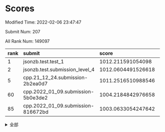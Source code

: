 # Scores

Modified Time: 2022-02-06 23:47:47

Submit Num: 207

All Rank Num: 149097

| rank |               submit               |       score        |       sigma        | pk_num |
| :--- | :--------------------------------- | :----------------- | :----------------- | :----- |
| 1    | jsonzb.test.test_1                 | 1012.211591054098  | 0.7931686390324321 | 2881   |
| 2    | jsonzb.test.submission_level_4     | 1012.0604491526618 | 0.7893377552856203 | 2881   |
| 5    | cpp.21_12_24.submission-2b2ea0d7   | 1011.2516510988546 | 0.7605541517317574 | 2884   |
| 60   | cpp.2022_01_09.submission-5b0e3de2 | 1004.2184842976658 | 0.7081927380897076 | 2883   |
| 85   | cpp.2022_01_09.submission-816672bd | 1003.0633054247642 | 0.7177872720110019 | 2884   |


<details>
<summary>全部</summary>

| rank |                 submit                 |       score        |       sigma        | pk_num |
| :--- | :------------------------------------- | :----------------- | :----------------- | :----- |
| 1    | jsonzb.test.test_1                     | 1012.211591054098  | 0.7931686390324321 | 2881   |
| 2    | jsonzb.test.submission_level_4         | 1012.0604491526618 | 0.7893377552856203 | 2881   |
| 3    | gobigger.level_3.submission_level_3_44 | 1011.6272367424671 | 0.7759728214347236 | 2881   |
| 4    | gobigger.level_3.submission_level_3_6  | 1011.5713392188412 | 0.7772236341866703 | 2884   |
| 5    | cpp.21_12_24.submission-2b2ea0d7       | 1011.2516510988546 | 0.7605541517317574 | 2884   |
| 6    | gobigger.level_3.submission_level_3_48 | 1011.2151481975155 | 0.7708161781082354 | 2877   |
| 7    | gobigger.level_3.submission_level_3_30 | 1011.1539187270512 | 0.7795088334907277 | 2878   |
| 8    | gobigger.level_3.submission_level_3_5  | 1010.9649241355003 | 0.7884579236328124 | 2878   |
| 9    | gobigger.level_3.submission_level_3_13 | 1010.9078847199125 | 0.7586600144786839 | 2882   |
| 10   | gobigger.level_3.submission_level_3_33 | 1010.8398900768848 | 0.7708732771138117 | 2886   |
| 11   | gobigger.level_3.submission_level_3_45 | 1010.7704422489263 | 0.7664628112533048 | 2879   |
| 12   | gobigger.level_3.submission_level_3_38 | 1010.7256830187797 | 0.7656355474322059 | 2876   |
| 13   | gobigger.level_3.submission_level_3_23 | 1010.7164832832211 | 0.7684671484621534 | 2881   |
| 14   | gobigger.level_3.submission_level_3_25 | 1010.6470199908862 | 0.7820383848545256 | 2885   |
| 15   | gobigger.level_3.submission_level_3_9  | 1010.5795152713811 | 0.742859015311662  | 2885   |
| 16   | gobigger.level_3.submission_level_3_22 | 1010.540021776304  | 0.7578557772828859 | 2879   |
| 17   | gobigger.level_3.submission_level_3_42 | 1010.5178591046966 | 0.7507165905393605 | 2887   |
| 18   | gobigger.level_3.submission_level_3_3  | 1010.485093023799  | 0.7820694397471625 | 2883   |
| 19   | gobigger.level_3.submission_level_3_35 | 1010.3922788791523 | 0.7866881825293097 | 2877   |
| 20   | gobigger.level_3.submission_level_3_8  | 1010.3645797018366 | 0.7601279851935161 | 2885   |
| 21   | gobigger.level_3.submission_level_3_17 | 1010.361887453016  | 0.7419606705692415 | 2884   |
| 22   | gobigger.level_3.submission_level_3_31 | 1010.2875794789253 | 0.749579376685276  | 2882   |
| 23   | gobigger.level_3.submission_level_3_39 | 1010.2559871818441 | 0.7581799837552001 | 2882   |
| 24   | gobigger.level_3.submission_level_3_7  | 1010.2548246502005 | 0.7622078058874853 | 2882   |
| 25   | gobigger.level_3.submission_level_3_12 | 1010.2523878540161 | 0.7516478324861935 | 2878   |
| 26   | gobigger.level_3.submission_level_3_29 | 1010.2187346147166 | 0.767741310370985  | 2880   |
| 27   | gobigger.level_3.submission_level_3_21 | 1010.0668364791788 | 0.7800201938085813 | 2881   |
| 28   | gobigger.level_3.submission_level_3_19 | 1010.0252296029546 | 0.7448222793936318 | 2882   |
| 29   | gobigger.level_3.submission_level_3_4  | 1009.9893364372963 | 0.7343997411627419 | 2879   |
| 30   | gobigger.level_3.submission_level_3_2  | 1009.9095876761163 | 0.7317845661857975 | 2883   |
| 31   | gobigger.level_3.submission_level_3_40 | 1009.8946298516515 | 0.7492731681577335 | 2882   |
| 32   | gobigger.level_3.submission_level_3_18 | 1009.8580327738526 | 0.7412446705435015 | 2880   |
| 33   | gobigger.level_3.submission_level_3_16 | 1009.7807598895563 | 0.7426200591010524 | 2880   |
| 34   | gobigger.level_3.submission_level_3_43 | 1009.7374712599683 | 0.7650719318460465 | 2884   |
| 35   | gobigger.level_3.submission_level_3_46 | 1009.722200376377  | 0.7509586600972723 | 2881   |
| 36   | gobigger.level_3.submission_level_3_41 | 1009.6356155223251 | 0.7674606391128163 | 2883   |
| 37   | gobigger.level_3.submission_level_3_37 | 1009.5537773630432 | 0.7522474847411974 | 2884   |
| 38   | gobigger.level_3.submission_level_3_49 | 1009.5498663584486 | 0.7551335862658785 | 2881   |
| 39   | gobigger.level_3.submission_level_3_24 | 1009.5167012231923 | 0.7655214877689397 | 2882   |
| 40   | gobigger.level_3.submission_level_3_28 | 1009.4864004290606 | 0.7573475952430141 | 2879   |
| 41   | gobigger.level_3.submission_level_3_36 | 1009.4758336583609 | 0.7513598417217557 | 2885   |
| 42   | gobigger.level_3.submission_level_3_34 | 1009.4724429472896 | 0.7416431952153022 | 2883   |
| 43   | gobigger.level_3.submission_level_3_15 | 1009.3941233187405 | 0.7455062796674425 | 2879   |
| 44   | gobigger.level_3.submission_level_3_32 | 1009.3270257151256 | 0.749862305920619  | 2881   |
| 45   | gobigger.level_3.submission_level_3_47 | 1009.2461992459721 | 0.7391967359769743 | 2883   |
| 46   | gobigger.level_3.submission_level_3_0  | 1008.9663463787778 | 0.7600226093241885 | 2883   |
| 47   | gobigger.level_3.submission_level_3_27 | 1008.9052316905347 | 0.7354002694664721 | 2881   |
| 48   | gobigger.level_3.submission_level_3_14 | 1008.7729051378943 | 0.7421072567688527 | 2879   |
| 49   | gobigger.level_3.submission_level_3_10 | 1008.7404316220748 | 0.7243549564206629 | 2880   |
| 50   | gobigger.level_3.submission_level_3_1  | 1008.6438114829376 | 0.7432293997010616 | 2883   |
| 51   | gobigger.level_3.submission_level_3_26 | 1008.6384900636582 | 0.7272030262399143 | 2883   |
| 52   | gobigger.level_3.submission_level_3_11 | 1008.5856510115767 | 0.7511313823189048 | 2881   |
| 53   | gobigger.level_3.submission_level_3_20 | 1008.4436193684027 | 0.743661188614489  | 2880   |
| 54   | gobigger.level_1.submission_level_1_39 | 1005.5101821844238 | 0.7293301195969355 | 2881   |
| 55   | gobigger.level_1.submission_level_1_33 | 1004.770954409303  | 0.721890730268814  | 2885   |
| 56   | gobigger.level_1.submission_level_1_32 | 1004.7278457415235 | 0.7222710962595501 | 2884   |
| 57   | gobigger.level_1.submission_level_1_1  | 1004.7203257297523 | 0.7393754430546904 | 2880   |
| 58   | gobigger.level_1.submission_level_1_21 | 1004.5373455674868 | 0.7261781427025406 | 2880   |
| 59   | gobigger.level_1.submission_level_1_25 | 1004.4276012520268 | 0.7272303233771198 | 2882   |
| 60   | cpp.2022_01_09.submission-5b0e3de2     | 1004.2184842976658 | 0.7081927380897076 | 2883   |
| 61   | gobigger.level_1.submission_level_1_23 | 1004.1583463867397 | 0.7229849465862401 | 2886   |
| 62   | gobigger.level_1.submission_level_1_14 | 1004.1150082223254 | 0.715073357853985  | 2877   |
| 63   | gobigger.level_1.submission_level_1_34 | 1004.0168073227277 | 0.7169303155872799 | 2881   |
| 64   | gobigger.level_1.submission_level_1_42 | 1003.9730738753741 | 0.7206916798524688 | 2877   |
| 65   | gobigger.level_1.submission_level_1_28 | 1003.9687637369173 | 0.7086248442497958 | 2880   |
| 66   | gobigger.level_1.submission_level_1_8  | 1003.9514320846245 | 0.7229062682585928 | 2882   |
| 67   | gobigger.level_1.submission_level_1_9  | 1003.9408637936949 | 0.7207994405668537 | 2874   |
| 68   | gobigger.level_1.submission_level_1_41 | 1003.8840248375577 | 0.7151015420090281 | 2885   |
| 69   | gobigger.level_1.submission_level_1_44 | 1003.8804267964563 | 0.7160716742344012 | 2881   |
| 70   | gobigger.level_1.submission_level_1_47 | 1003.8519676178109 | 0.7186902420029976 | 2879   |
| 71   | gobigger.level_1.submission_level_1_49 | 1003.8118995300141 | 0.7183518774554957 | 2886   |
| 72   | gobigger.level_1.submission_level_1_22 | 1003.707510977978  | 0.7083159762852715 | 2882   |
| 73   | gobigger.level_1.submission_level_1_31 | 1003.6514449201898 | 0.7134639226608004 | 2877   |
| 74   | gobigger.level_1.submission_level_1_30 | 1003.6248065878655 | 0.7103241532499549 | 2881   |
| 75   | gobigger.level_1.submission_level_1_43 | 1003.4642166073694 | 0.7137043204962761 | 2880   |
| 76   | gobigger.level_1.submission_level_1_18 | 1003.3591173062312 | 0.7257369678019061 | 2881   |
| 77   | gobigger.level_1.submission_level_1_15 | 1003.3280674334454 | 0.7223797051201589 | 2881   |
| 78   | gobigger.level_1.submission_level_1_20 | 1003.2790272244814 | 0.7150880611863824 | 2880   |
| 79   | gobigger.level_1.submission_level_1_11 | 1003.1922019769968 | 0.7202897250534709 | 2884   |
| 80   | gobigger.level_1.submission_level_1_10 | 1003.1661543155712 | 0.7122939255085293 | 2875   |
| 81   | gobigger.level_1.submission_level_1_3  | 1003.0982696074499 | 0.7121695163308167 | 2884   |
| 82   | gobigger.level_1.submission_level_1_24 | 1003.0918644004291 | 0.7181674281320033 | 2884   |
| 83   | gobigger.level_1.submission_level_1_17 | 1003.085083500429  | 0.7201003557857548 | 2879   |
| 84   | gobigger.level_1.submission_level_1_37 | 1003.0670908133746 | 0.7056833713837796 | 2882   |
| 85   | cpp.2022_01_09.submission-816672bd     | 1003.0633054247642 | 0.7177872720110019 | 2884   |
| 86   | gobigger.level_1.submission_level_1_2  | 1003.0535131382265 | 0.7079184116437933 | 2878   |
| 87   | gobigger.level_1.submission_level_1_29 | 1002.9604323706395 | 0.7184406349274787 | 2883   |
| 88   | gobigger.level_1.submission_level_1_46 | 1002.9368365102621 | 0.719173774217275  | 2880   |
| 89   | gobigger.level_1.submission_level_1_35 | 1002.869137778219  | 0.7217907345793094 | 2880   |
| 90   | gobigger.level_1.submission_level_1_40 | 1002.8459731892409 | 0.7122560803916431 | 2877   |
| 91   | gobigger.level_1.submission_level_1_12 | 1002.8039235469508 | 0.7125321890297943 | 2879   |
| 92   | gobigger.level_1.submission_level_1_7  | 1002.7486566767279 | 0.7143874578148948 | 2880   |
| 93   | gobigger.level_1.submission_level_1_26 | 1002.6978515929534 | 0.7240241749834233 | 2880   |
| 94   | gobigger.level_1.submission_level_1_27 | 1002.6392036629129 | 0.720945497634163  | 2881   |
| 95   | gobigger.level_1.submission_level_1_48 | 1002.5996059657576 | 0.7140600960661827 | 2879   |
| 96   | gobigger.level_1.submission_level_1_16 | 1002.4274056686049 | 0.7136807330954597 | 2882   |
| 97   | gobigger.level_1.submission_level_1_13 | 1002.3135278898754 | 0.7054980228326356 | 2886   |
| 98   | gobigger.level_1.submission_level_1_19 | 1002.2344054062339 | 0.7147107449689222 | 2881   |
| 99   | gobigger.level_1.submission_level_1_45 | 1002.2176480250688 | 0.7085790458588208 | 2881   |
| 100  | gobigger.level_1.submission_level_1_36 | 1002.1799534034379 | 0.7154994154060773 | 2878   |
| 101  | gobigger.level_1.submission_level_1_0  | 1002.0838950352952 | 0.7182975764753042 | 2881   |
| 102  | gobigger.level_1.submission_level_1_38 | 1002.0766323538475 | 0.7116170900237917 | 2885   |
| 103  | gobigger.level_1.submission_level_1_5  | 1001.9676587898491 | 0.724109277969703  | 2874   |
| 104  | gobigger.level_1.submission_level_1_6  | 1001.7811655826634 | 0.7076246124433953 | 2883   |
| 105  | gobigger.level_1.submission_level_1_4  | 1001.7595804926568 | 0.7131614602783866 | 2881   |
| 106  | gobigger.random.submission_random_6    | 997.8127144609413  | 0.7057010925693386 | 2880   |
| 107  | gobigger.random.submission_random_32   | 997.6152869236823  | 0.7204601523326927 | 2884   |
| 108  | gobigger.random.submission_random_25   | 997.343859953669   | 0.6911747455103535 | 2886   |
| 109  | gobigger.random.submission_random_27   | 997.097017478477   | 0.7044256373109652 | 2886   |
| 110  | gobigger.random.submission_random_16   | 997.0455344741706  | 0.7105295415894992 | 2877   |
| 111  | gobigger.random.submission_random_31   | 996.8107636963908  | 0.7224238134871294 | 2885   |
| 112  | gobigger.random.submission_random_8    | 996.5249176335639  | 0.7047061891871378 | 2879   |
| 113  | gobigger.random.submission_random_22   | 996.3623039920978  | 0.7153014218433835 | 2885   |
| 114  | gobigger.random.submission_random_12   | 996.3455255445787  | 0.7164172864330256 | 2882   |
| 115  | gobigger.random.submission_random_24   | 996.3194089203782  | 0.7057914469408536 | 2886   |
| 116  | gobigger.random.submission_random_13   | 996.3192853912503  | 0.7043822495630587 | 2880   |
| 117  | gobigger.random.submission_random_19   | 996.2996220835196  | 0.6943909716136495 | 2888   |
| 118  | gobigger.random.submission_random_18   | 996.2872626304539  | 0.7131118178639743 | 2885   |
| 119  | gobigger.random.submission_random_1    | 996.2629252687166  | 0.7017144283586747 | 2880   |
| 120  | gobigger.random.submission_random_48   | 996.2465551582605  | 0.7064568568064832 | 2883   |
| 121  | gobigger.random.submission_random_46   | 996.2222077588432  | 0.7200998971552169 | 2879   |
| 122  | gobigger.random.submission_random_21   | 996.2068540278158  | 0.7027660730338416 | 2876   |
| 123  | gobigger.random.submission_random_44   | 996.1737515304736  | 0.7132451092690921 | 2876   |
| 124  | gobigger.random.submission_random_37   | 996.1518858555455  | 0.7098711899232587 | 2879   |
| 125  | gobigger.random.submission_random_20   | 996.1302699177264  | 0.7157255611347355 | 2878   |
| 126  | gobigger.random.submission_random_42   | 996.1280434819432  | 0.7079877405685466 | 2881   |
| 127  | gobigger.random.submission_random_0    | 996.1131126394932  | 0.7027604834427373 | 2874   |
| 128  | gobigger.random.submission_random_47   | 996.0740544891207  | 0.6984106112357643 | 2886   |
| 129  | gobigger.random.submission_random_28   | 996.0731302769034  | 0.7215127068928439 | 2880   |
| 130  | gobigger.random.submission_random_45   | 996.017800380273   | 0.7106876927169706 | 2876   |
| 131  | gobigger.random.submission_random_39   | 995.9658368564697  | 0.7212246923931194 | 2876   |
| 132  | gobigger.random.submission_random_40   | 995.9600157754028  | 0.7177744061831887 | 2884   |
| 133  | gobigger.random.submission_random_14   | 995.9162745940713  | 0.7071416516509165 | 2881   |
| 134  | gobigger.random.submission_random_30   | 995.9030312443484  | 0.7141754380151072 | 2886   |
| 135  | gobigger.random.submission_random_11   | 995.8651404963854  | 0.7149134369608964 | 2880   |
| 136  | gobigger.random.submission_random_2    | 995.847971658998   | 0.7071747185386453 | 2879   |
| 137  | gobigger.random.submission_random_41   | 995.836169294256   | 0.7180566596624852 | 2877   |
| 138  | gobigger.random.submission_random_23   | 995.7855946889227  | 0.7146303426009268 | 2876   |
| 139  | gobigger.random.submission_random_9    | 995.7764713953881  | 0.7151160529606954 | 2877   |
| 140  | gobigger.random.submission_random_33   | 995.7656353894367  | 0.7231384673703724 | 2885   |
| 141  | gobigger.random.submission_random_35   | 995.7653493910796  | 0.7034026392139894 | 2878   |
| 142  | gobigger.random.submission_random_17   | 995.6955690587838  | 0.7087642041247714 | 2873   |
| 143  | gobigger.random.submission_random_38   | 995.572043651536   | 0.7222673448615294 | 2883   |
| 144  | gobigger.random.submission_random_36   | 995.4940151644306  | 0.7064680492044781 | 2883   |
| 145  | gobigger.random.submission_random_4    | 995.4098257608211  | 0.7194011088692308 | 2878   |
| 146  | gobigger.random.submission_random_7    | 995.3340809742419  | 0.7034606115713944 | 2886   |
| 147  | gobigger.random.submission_random_43   | 995.3151672990329  | 0.7131539348141718 | 2879   |
| 148  | gobigger.random.submission_random_49   | 995.2372920915454  | 0.7127563392008772 | 2886   |
| 149  | gobigger.random.submission_random_3    | 995.212714886886   | 0.7195106491596027 | 2887   |
| 150  | gobigger.random.submission_random_26   | 994.9852378732322  | 0.7155487367900369 | 2880   |
| 151  | gobigger.random.submission_random_34   | 994.7954818085801  | 0.7287629777951172 | 2881   |
| 152  | gobigger.random.submission_random_29   | 994.5433846880632  | 0.7108866263066795 | 2882   |
| 153  | gobigger.level_2.submission_level_2_19 | 994.4953089494943  | 0.746245324520838  | 2882   |
| 154  | gobigger.random.submission_random_15   | 994.4227476699143  | 0.7191687703860099 | 2876   |
| 155  | gobigger.random.submission_random_5    | 994.2989632574731  | 0.7080236026657035 | 2878   |
| 156  | gobigger.level_2.submission_level_2_42 | 994.2938255537331  | 0.7189213537128408 | 2883   |
| 157  | gobigger.level_2.submission_level_2_37 | 994.2025222833988  | 0.7200524147568653 | 2885   |
| 158  | gobigger.random.submission_random_10   | 994.025270382962   | 0.7212499773719439 | 2882   |
| 159  | gobigger.level_2.submission_level_2_41 | 993.978520669057   | 0.7320825728216859 | 2877   |
| 160  | gobigger.level_2.submission_level_2_49 | 993.6895244685804  | 0.746953961243228  | 2882   |
| 161  | gobigger.level_2.submission_level_2_9  | 993.5738388710648  | 0.7255455552278973 | 2880   |
| 162  | gobigger.level_2.submission_level_2_25 | 993.5663679297884  | 0.7356751832491483 | 2879   |
| 163  | gobigger.level_2.submission_level_2_39 | 993.3818391464557  | 0.7615531841025714 | 2879   |
| 164  | gobigger.level_2.submission_level_2_16 | 993.2968861828136  | 0.7343712246948773 | 2874   |
| 165  | gobigger.level_2.submission_level_2_21 | 993.2959296936912  | 0.7443488405806128 | 2880   |
| 166  | gobigger.level_2.submission_level_2_33 | 992.9767275121837  | 0.7261237215586289 | 2880   |
| 167  | gobigger.level_2.submission_level_2_44 | 992.9418502413984  | 0.7303039597435258 | 2880   |
| 168  | gobigger.level_2.submission_level_2_18 | 992.7990169667798  | 0.7398159449518308 | 2879   |
| 169  | gobigger.level_2.submission_level_2_13 | 992.7530049493131  | 0.7520555967556515 | 2879   |
| 170  | gobigger.level_2.submission_level_2_0  | 992.7494307541309  | 0.7211251827800983 | 2881   |
| 171  | gobigger.level_2.submission_level_2_31 | 992.6666990462526  | 0.7413157385401999 | 2879   |
| 172  | gobigger.level_2.submission_level_2_1  | 992.659217545664   | 0.7326827908931974 | 2885   |
| 173  | gobigger.level_2.submission_level_2_38 | 992.6353616107913  | 0.748079198871562  | 2881   |
| 174  | gobigger.level_2.submission_level_2_4  | 992.596151180793   | 0.7420243058814637 | 2878   |
| 175  | gobigger.level_2.submission_level_2_23 | 992.4447005741588  | 0.7347196026270142 | 2878   |
| 176  | gobigger.level_2.submission_level_2_36 | 992.2514216888962  | 0.7408329419189822 | 2880   |
| 177  | gobigger.level_2.submission_level_2_48 | 992.246906539164   | 0.7338355872112395 | 2884   |
| 178  | gobigger.level_2.submission_level_2_24 | 992.1598345199471  | 0.7449431209401505 | 2879   |
| 179  | gobigger.level_2.submission_level_2_47 | 992.1439275293619  | 0.7406369667363907 | 2883   |
| 180  | gobigger.level_2.submission_level_2_17 | 992.1339270158282  | 0.7714295517466078 | 2882   |
| 181  | gobigger.level_2.submission_level_2_12 | 992.0200189040452  | 0.7356498721614796 | 2886   |
| 182  | gobigger.level_2.submission_level_2_43 | 991.8868500878323  | 0.7498679882796405 | 2878   |
| 183  | gobigger.level_2.submission_level_2_28 | 991.883096402751   | 0.7587328907285876 | 2881   |
| 184  | gobigger.level_2.submission_level_2_10 | 991.8787290839599  | 0.7619485516520179 | 2881   |
| 185  | gobigger.level_2.submission_level_2_26 | 991.8309639796374  | 0.7480094051015127 | 2885   |
| 186  | gobigger.level_2.submission_level_2_7  | 991.7718308584768  | 0.7572621326908001 | 2890   |
| 187  | gobigger.level_2.submission_level_2_40 | 991.5416956158523  | 0.7415278494653323 | 2886   |
| 188  | gobigger.level_2.submission_level_2_46 | 991.5041202129322  | 0.7545226365648553 | 2879   |
| 189  | gobigger.level_2.submission_level_2_45 | 991.3812185995082  | 0.7636575164751404 | 2878   |
| 190  | gobigger.level_2.submission_level_2_14 | 991.3109225782111  | 0.7510241322915888 | 2883   |
| 191  | gobigger.level_2.submission_level_2_11 | 991.299220767366   | 0.7449804768605726 | 2885   |
| 192  | gobigger.level_2.submission_level_2_34 | 991.2680129778003  | 0.7503054116491862 | 2884   |
| 193  | gobigger.level_2.submission_level_2_6  | 991.2537297083313  | 0.7543463051483499 | 2876   |
| 194  | gobigger.level_2.submission_level_2_30 | 991.1078405384146  | 0.7509637088356291 | 2882   |
| 195  | gobigger.level_2.submission_level_2_27 | 991.060953319428   | 0.7512944521707008 | 2886   |
| 196  | gobigger.level_2.submission_level_2_5  | 991.0077542589661  | 0.7529548266687137 | 2880   |
| 197  | gobigger.level_2.submission_level_2_35 | 990.9861713390094  | 0.7648008955664436 | 2885   |
| 198  | gobigger.level_2.submission_level_2_20 | 990.9553256162139  | 0.7581151894200314 | 2878   |
| 199  | gobigger.level_2.submission_level_2_29 | 990.8370879699929  | 0.7552165487441144 | 2880   |
| 200  | gobigger.level_2.submission_level_2_3  | 990.8282270395512  | 0.781707346772526  | 2882   |
| 201  | gobigger.level_2.submission_level_2_2  | 990.283859242096   | 0.7472334727015886 | 2884   |
| 202  | gobigger.level_2.submission_level_2_32 | 990.2692696802276  | 0.7646230795138255 | 2880   |
| 203  | gobigger.level_2.submission_level_2_15 | 990.0764422037815  | 0.7704268983283123 | 2880   |
| 204  | gobigger.level_2.submission_level_2_22 | 989.6509570799853  | 0.7668751175306276 | 2882   |
| 205  | gobigger.level_2.submission_level_2_8  | 989.4797734300369  | 0.7929769218905418 | 2879   |
| 206  | gobigger.none.submission_none_0        | 975.176129946663   | 1.5148112211364002 | 2876   |
| 207  | gobigger.none.submission_none_1        | 974.3440512158725  | 1.660552428824317  | 2887   |

</details>